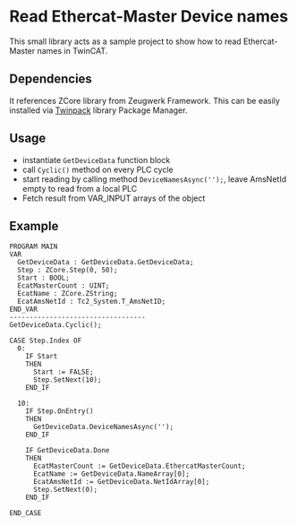 # Read Ethercat-Master Device names
This small library acts as a sample project to show how to read Ethercat-Master names in TwinCAT. 

## Dependencies
It references ZCore library from Zeugwerk Framework. This can be easily installed via [Twinpack](https://github.com/Zeugwerk/Twinpack) library Package Manager.

## Usage
- instantiate `GetDeviceData` function block
- call `Cyclic()` method on every PLC cycle
- start reading by calling method `DeviceNamesAsync('');`, leave AmsNetId empty to read from a local PLC
- Fetch result from VAR_INPUT arrays of the object

## Example
```st
PROGRAM MAIN
VAR
  GetDeviceData : GetDeviceData.GetDeviceData;
  Step : ZCore.Step(0, 50);
  Start : BOOL;
  EcatMasterCount : UINT;
  EcatName : ZCore.ZString;
  EcatAmsNetId : Tc2_System.T_AmsNetID;
END_VAR
----------------------------------
GetDeviceData.Cyclic();

CASE Step.Index OF
  0:
    IF Start 
    THEN 
      Start := FALSE;
      Step.SetNext(10);
    END_IF
    
  10:
    IF Step.OnEntry()
    THEN
      GetDeviceData.DeviceNamesAsync('');
    END_IF

    IF GetDeviceData.Done 
    THEN
      EcatMasterCount := GetDeviceData.EthercatMasterCount;
      EcatName := GetDeviceData.NameArray[0];
      EcatAmsNetId := GetDeviceData.NetIdArray[0];
      Step.SetNext(0);
    END_IF  
    
END_CASE
```
